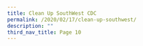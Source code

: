 ```yaml
---
title: Clean Up SouthWest CDC
permalink: /2020/02/17/clean-up-southwest/
description: ""
third_nav_title: Page 10
---
```

